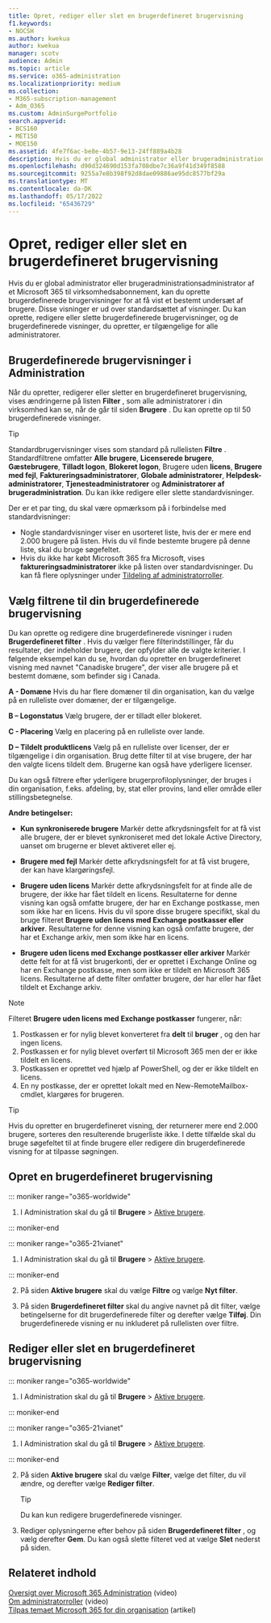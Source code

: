 ```yaml
---
title: Opret, rediger eller slet en brugerdefineret brugervisning
f1.keywords:
- NOCSH
ms.author: kwekua
author: kwekua
manager: scotv
audience: Admin
ms.topic: article
ms.service: o365-administration
ms.localizationpriority: medium
ms.collection:
- M365-subscription-management
- Adm_O365
ms.custom: AdminSurgePortfolio
search.appverid:
- BCS160
- MET150
- MOE150
ms.assetid: 4fe7f6ac-be8e-4b57-9e13-24ff889a4b28
description: Hvis du er global administrator eller brugeradministrationsadministrator af et Microsoft 365 til virksomhedsabonnement, kan du bruge filtre til at oprette, redigere eller slette brugerdefineret brugervisning.
ms.openlocfilehash: d90d324690d153fa708dbe7c36a9f41d349f8588
ms.sourcegitcommit: 9255a7e8b398f92d8dae09886ae95dc8577bf29a
ms.translationtype: MT
ms.contentlocale: da-DK
ms.lasthandoff: 05/17/2022
ms.locfileid: "65436729"
---
```

# <a name="create-edit-or-delete-a-custom-user-view"></a>Opret, rediger eller slet en brugerdefineret brugervisning

Hvis du er global administrator eller brugeradministrationsadministrator af et Microsoft 365 til virksomhedsabonnement, kan du oprette brugerdefinerede brugervisninger for at få vist et bestemt undersæt af brugere. Disse visninger er ud over standardsættet af visninger. Du kan oprette, redigere eller slette brugerdefinerede brugervisninger, og de brugerdefinerede visninger, du opretter, er tilgængelige for alle administratorer.
  
## <a name="custom-user-views-in-the-admin-center"></a>Brugerdefinerede brugervisninger i Administration

Når du opretter, redigerer eller sletter en brugerdefineret brugervisning, vises ændringerne på listen **Filter** , som alle administratorer i din virksomhed kan se, når de går til siden **Brugere** . Du kan oprette op til 50 brugerdefinerede visninger. 

> [!TIP]
>  Standardbrugervisninger vises som standard på rullelisten **Filtre** . Standardfiltrene omfatter **Alle brugere**, **Licenserede brugere**, **Gæstebrugere**,  **Tilladt logon**, **Blokeret logon**, Brugere uden **licens**, **Brugere med fejl**, **Faktureringsadministratorer**, **Globale administratorer**, **Helpdesk-administratorer**, **Tjenesteadministratorer** og **Administratorer af brugeradministration**. Du kan ikke redigere eller slette standardvisninger. 

Der er et par ting, du skal være opmærksom på i forbindelse med standardvisninger: 

- Nogle standardvisninger viser en usorteret liste, hvis der er mere end 2.000 brugere på listen. Hvis du vil finde bestemte brugere på denne liste, skal du bruge søgefeltet. 
- Hvis du ikke har købt Microsoft 365 fra Microsoft, vises **faktureringsadministratorer** ikke på listen over standardvisninger. Du kan få flere oplysninger under [Tildeling af administratorroller](assign-admin-roles.md). 
  
## <a name="choose-the-filters-for-your-custom-user-view"></a>Vælg filtrene til din brugerdefinerede brugervisning

Du kan oprette og redigere dine brugerdefinerede visninger i ruden **Brugerdefineret filter** . Hvis du vælger flere filterindstillinger, får du resultater, der indeholder brugere, der opfylder alle de valgte kriterier. I følgende eksempel kan du se, hvordan du opretter en brugerdefineret visning med navnet "Canadiske brugere", der viser alle brugere på et bestemt domæne, som befinder sig i Canada. 

  
 **A - Domæne** Hvis du har flere domæner til din organisation, kan du vælge på en rulleliste over domæner, der er tilgængelige. 
  
 **B – Logonstatus** Vælg brugere, der er tilladt eller blokeret. 
  
 **C - Placering** Vælg en placering på en rulleliste over lande. 
  
 **D – Tildelt produktlicens** Vælg på en rulleliste over licenser, der er tilgængelige i din organisation. Brug dette filter til at vise brugere, der har den valgte licens tildelt dem. Brugerne kan også have yderligere licenser. 
  
Du kan også filtrere efter yderligere brugerprofiloplysninger, der bruges i din organisation, f.eks. afdeling, by, stat eller provins, land eller område eller stillingsbetegnelse.
  
 **Andre betingelser:**
  
- **Kun synkroniserede brugere** Markér dette afkrydsningsfelt for at få vist alle brugere, der er blevet synkroniseret med det lokale Active Directory, uanset om brugerne er blevet aktiveret eller ej. 
    
- **Brugere med fejl** Markér dette afkrydsningsfelt for at få vist brugere, der kan have klargøringsfejl. 
    
- **Brugere uden licens** Markér dette afkrydsningsfelt for at finde alle de brugere, der ikke har fået tildelt en licens. Resultaterne for denne visning kan også omfatte brugere, der har en Exchange postkasse, men som ikke har en licens. Hvis du vil spore disse brugere specifikt, skal du bruge filteret **Brugere uden licens med Exchange postkasser eller arkiver**. Resultaterne for denne visning kan også omfatte brugere, der har et Exchange arkiv, men som ikke har en licens.
    
- **Brugere uden licens med Exchange postkasser eller arkiver** Markér dette felt for at få vist brugerkonti, der er oprettet i Exchange Online og har en Exchange postkasse, men som ikke er tildelt en Microsoft 365 licens. Resultaterne af dette filter omfatter brugere, der har eller har fået tildelt et Exchange arkiv. 

> [!NOTE]
> Filteret **Brugere uden licens med Exchange postkasser** fungerer, når:
1. Postkassen er for nylig blevet konverteret fra **delt** til **bruger** , og den har ingen licens.
2. Postkassen er for nylig blevet overført til Microsoft 365 men der er ikke tildelt en licens.
3. Postkassen er oprettet ved hjælp af PowerShell, og der er ikke tildelt en licens.
4. En ny postkasse, der er oprettet lokalt med en New-RemoteMailbox-cmdlet, klargøres for brugeren.
    
> [!TIP]
> Hvis du opretter en brugerdefineret visning, der returnerer mere end 2.000 brugere, sorteres den resulterende brugerliste ikke. I dette tilfælde skal du bruge søgefeltet til at finde brugere eller redigere din brugerdefinerede visning for at tilpasse søgningen. 
  
## <a name="create-a-custom-user-view"></a>Opret en brugerdefineret brugervisning

::: moniker range="o365-worldwide"

1. I Administration skal du gå til **Brugere** \> <a href="https://go.microsoft.com/fwlink/p/?linkid=834822" target="_blank">Aktive brugere</a>.
  
::: moniker-end

::: moniker range="o365-21vianet"

1. I Administration skal du gå til **Brugere** \> <a href="https://go.microsoft.com/fwlink/p/?linkid=850628" target="_blank">Aktive brugere</a>.  

::: moniker-end
    
2. På siden **Aktive brugere** skal du vælge **Filtre** og vælge **Nyt filter**.
  
3. På siden **Brugerdefineret filter** skal du angive navnet på dit filter, vælge betingelserne for dit brugerdefinerede filter og derefter vælge **Tilføj**. Din brugerdefinerede visning er nu inkluderet på rullelisten over filtre.

## <a name="edit-or-delete-a-custom-user-view"></a>Rediger eller slet en brugerdefineret brugervisning

::: moniker range="o365-worldwide"

1. I Administration skal du gå til **Brugere** \> <a href="https://go.microsoft.com/fwlink/p/?linkid=834822" target="_blank">Aktive brugere</a>.

::: moniker-end

::: moniker range="o365-21vianet"

1. I Administration skal du gå til **Brugere** \> <a href="https://go.microsoft.com/fwlink/p/?linkid=850628" target="_blank">Aktive brugere</a>. 

::: moniker-end 
    
2. På siden **Aktive brugere** skal du vælge **Filter**, vælge det filter, du vil ændre, og derefter vælge **Rediger filter**. 
    
    > [!TIP]
    > Du kan kun redigere brugerdefinerede visninger. 
  
3. Rediger oplysningerne efter behov på siden **Brugerdefineret filter** , og vælg derefter **Gem**. Du kan også slette filteret ved at vælge **Slet** nederst på siden. 

## <a name="related-content"></a>Relateret indhold

[Oversigt over Microsoft 365 Administration](../admin-overview/admin-center-overview.md) (video)\
[Om administratorroller](../add-users/about-admin-roles.md) (video)\
[Tilpas temaet Microsoft 365 for din organisation](../setup/customize-your-organization-theme.md) (artikel)


     
